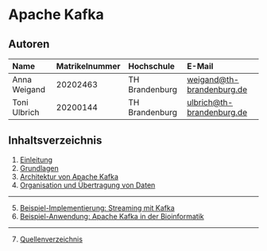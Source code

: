 # Apache Kafka

## Autoren

| Name         | Matrikelnummer | Hochschule     | E-Mail                    |
|:------------ |:-------------- |:-------------- |:------------------------- |
| Anna Weigand | 20202463       | TH Brandenburg | weigand@th-brandenburg.de |
| Toni Ulbrich | 20200144       | TH Brandenburg | ulbrich@th-brandenburg.de |

## Inhaltsverzeichnis

1. [Einleitung](01_einleitung.md)
2. [Grundlagen](02_grundlagen.md)
3. [Architektur von Apache Kafka](03_kafka_architektur.md)
4. [Organisation und Übertragung von Daten](04_daten_organisation_uebertragung.md)


---

5. [Beispiel-Implementierung: Streaming mit Kafka](05_beispielimplementierung_streaming.md)
6. [Beispiel-Anwendung: Apache Kafka in der Bioinformatik](06_beispielanwendung_bioinformatik.md)

---

7. [Quellenverzeichnis](07_quellen.md) 

